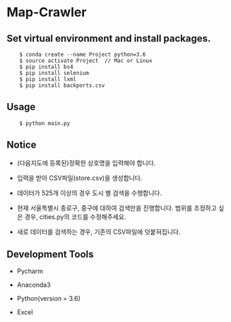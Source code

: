 # Map-Crawler

## Set virtual environment and install packages.

```
    $ conda create --name Project python=3.6
    $ source activate Project  // Mac or Linux
    $ pip install bs4
    $ pip install selenium
    $ pip install lxml
    $ pip install backports.csv
```

## Usage

```
    $ python main.py
```

## Notice

* (다음지도에 등록된)정확한 상호명을 입력해야 합니다.

* 입력을 받아 CSV파일(store.csv)을 생성합니다.

* 데이터가 525개 이상의 경우 도시 별 검색을 수행합니다.

* 현재 서울특별시 종로구, 중구에 대하여 검색만을 진행합니다. 범위를 조정하고 싶은 경우,
cities.py의 코드를 수정해주세요.

* 새로 데이터를 검색하는 경우, 기존의 CSV파일에 덧붙혀집니다.


## Development Tools
* Pycharm

* Anaconda3

* Python(version = 3.6)

* Excel

